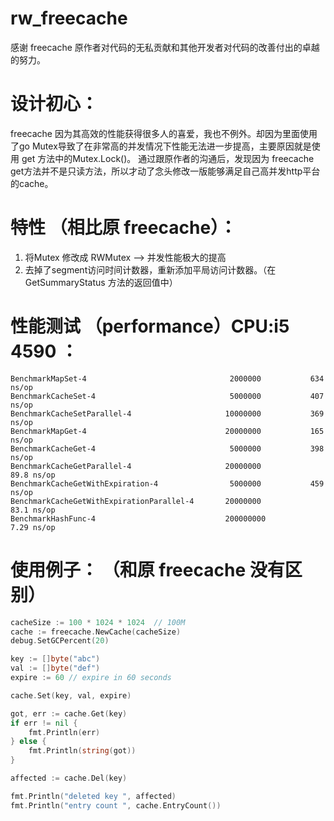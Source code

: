 # rw_freecache

感谢 freecache 原作者对代码的无私贡献和其他开发者对代码的改善付出的卓越的努力。 

# 设计初心： 
freecache 因为其高效的性能获得很多人的喜爱，我也不例外。却因为里面使用了go Mutex导致了在非常高的并发情况下性能无法进一步提高，主要原因就是使用 get 方法中的Mutex.Lock()。 通过跟原作者的沟通后，发现因为 freecache get方法并不是只读方法，所以才动了念头修改一版能够满足自己高并发http平台的cache。

# 特性 （相比原 freecache）：
1. 将Mutex 修改成 RWMutex  --> 并发性能极大的提高
2. 去掉了segment访问时间计数器，重新添加平局访问计数器。（在 GetSummaryStatus 方法的返回值中）

# 性能测试 （performance）CPU:i5 4590 ：
    BenchmarkMapSet-4                           	 2000000	       634 ns/op
    BenchmarkCacheSet-4                         	 5000000	       407 ns/op
    BenchmarkCacheSetParallel-4                 	10000000	       369 ns/op
    BenchmarkMapGet-4                           	20000000	       165 ns/op
    BenchmarkCacheGet-4                         	 5000000	       398 ns/op
    BenchmarkCacheGetParallel-4                 	20000000	        89.8 ns/op
    BenchmarkCacheGetWithExpiration-4           	 5000000	       459 ns/op
    BenchmarkCacheGetWithExpirationParallel-4   	20000000	        83.1 ns/op
    BenchmarkHashFunc-4                         	200000000	         7.29 ns/op

# 使用例子： （和原 freecache 没有区别）

```go
cacheSize := 100 * 1024 * 1024  // 100M
cache := freecache.NewCache(cacheSize)
debug.SetGCPercent(20)

key := []byte("abc")
val := []byte("def")
expire := 60 // expire in 60 seconds

cache.Set(key, val, expire)

got, err := cache.Get(key)
if err != nil {
    fmt.Println(err)
} else {
    fmt.Println(string(got))
}

affected := cache.Del(key)

fmt.Println("deleted key ", affected)
fmt.Println("entry count ", cache.EntryCount())
```
